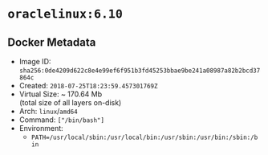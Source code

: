 # `oraclelinux:6.10`

## Docker Metadata

- Image ID: `sha256:0de4209d622c8e4e99ef6f951b3fd45253bbae9be241a08987a82b2bcd37864c`
- Created: `2018-07-25T18:23:59.457301769Z`
- Virtual Size: ~ 170.64 Mb  
  (total size of all layers on-disk)
- Arch: `linux`/`amd64`
- Command: `["/bin/bash"]`
- Environment:
  - `PATH=/usr/local/sbin:/usr/local/bin:/usr/sbin:/usr/bin:/sbin:/bin`

